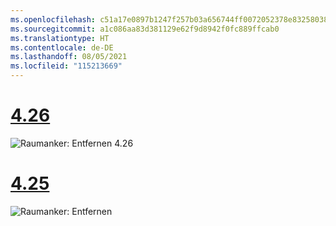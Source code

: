 ```yaml
---
ms.openlocfilehash: c51a17e0897b1247f257b03a656744ff0072052378e8325803889f9fc7201d94
ms.sourcegitcommit: a1c086aa83d381129e62f9d8942f0fc889ffcab0
ms.translationtype: HT
ms.contentlocale: de-DE
ms.lasthandoff: 08/05/2021
ms.locfileid: "115213669"
---
```

# <a name="426"></a>[4.26](#tab/426)

![Raumanker: Entfernen 4.26](../images/local-spatial-anchors-img-04.png)

# <a name="425"></a>[4.25](#tab/425)

![Raumanker: Entfernen](../images/unreal-spatialanchors-remove.PNG)
